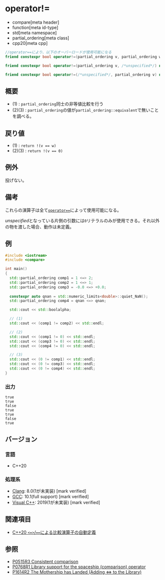 # operator!=

* compare[meta header]
* function[meta id-type]
* std[meta namespace]
* partial_ordering[meta class]
* cpp20[meta cpp]

```cpp
//operator==により、以下のオーバーロードが使用可能になる        
friend constexpr bool operator!=(partial_ordering v, partial_ordering w) noexcept; // (1)

friend constexpr bool operator!=(partial_ordering v, /*unspecified*/) noexcept;   // (2)

friend constexpr bool operator!=(/*unspecified*/, partial_ordering v) noexcept;   // (3)
```

## 概要

- (1) : `partial_ordering`同士の非等値比較を行う
- (2)(3) : `partial_ordering`の値が`partial_ordering::equivalent`で無いことを調べる。

## 戻り値

- (1) : `return !(v == w)`
- (2)(3) : `return !(v == 0)`


## 例外

投げない。

## 備考

これらの演算子は全て[`operator==`](op_equal.md)によって使用可能になる。

*unspecified*となっている片側の引数には`0`リテラルのみが使用できる。それ以外の物を渡した場合、動作は未定義。

## 例
```cpp example
#include <iostream>
#include <compare>

int main()
{
  std::partial_ordering comp1 = 1 <=> 2;
  std::partial_ordering comp2 = 1 <=> 1;
  std::partial_ordering comp3 = -0.0 <=> +0.0;
  
  constexpr auto qnan = std::numeric_limits<double>::quiet_NaN();
  std::partial_ordering comp4 = qnan <=> qnan;

  std::cout << std::boolalpha;

  // (1)
  std::cout << (comp1 != comp2) << std::endl;

  // (2) 
  std::cout << (comp1 != 0) << std::endl;
  std::cout << (comp3 != 0) << std::endl;
  std::cout << (comp4 != 0) << std::endl;

  // (3)
  std::cout << (0 != comp1) << std::endl;
  std::cout << (0 != comp3) << std::endl;
  std::cout << (0 != comp4) << std::endl;
}
```

### 出力
```
true
true
false
true
true
false
true
```

## バージョン
### 言語
- C++20

### 処理系
- [Clang](/implementation.md#clang): 8.0(1が未実装) [mark verified]
- [GCC](/implementation.md#gcc): 10.1(full support) [mark verified]
- [Visual C++](/implementation.md#visual_cpp): 2019(1が未実装) [mark verified]

## 関連項目

- [C++20 `<=>`/`==`による比較演算子の自動定義](/lang/cpp20/consistent_comparison.md)


## 参照

- [P0515R3 Consistent comparison](http://wg21.link/p0515)
- [P0768R1 Library support for the spaceship (comparison) operator](http://wg21.link/p0768)
- [P1614R2 The Mothership has Landed (Adding <=> to the Library)](http://wg21.link/p1614)
